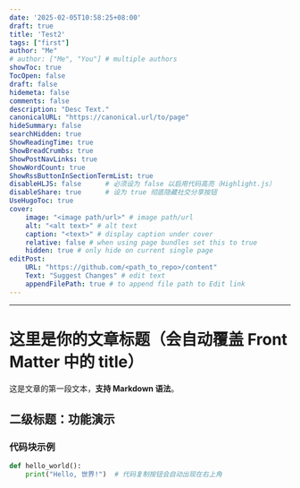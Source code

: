 ```yaml
---
date: '2025-02-05T10:58:25+08:00'
draft: true
title: 'Test2'
tags: ["first"]
author: "Me"
# author: ["Me", "You"] # multiple authors
showToc: true
TocOpen: false
draft: false
hidemeta: false
comments: false
description: "Desc Text."
canonicalURL: "https://canonical.url/to/page"
hideSummary: false
searchHidden: true
ShowReadingTime: true
ShowBreadCrumbs: true
ShowPostNavLinks: true
ShowWordCount: true
ShowRssButtonInSectionTermList: true
disableHLJS: false      # 必须设为 false 以启用代码高亮（Highlight.js）
disableShare: true      # 设为 true 彻底隐藏社交分享按钮
UseHugoToc: true
cover:
    image: "<image path/url>" # image path/url
    alt: "<alt text>" # alt text
    caption: "<text>" # display caption under cover
    relative: false # when using page bundles set this to true
    hidden: true # only hide on current single page
editPost:
    URL: "https://github.com/<path_to_repo>/content"
    Text: "Suggest Changes" # edit text
    appendFilePath: true # to append file path to Edit link
---
```

---
<!-- 从这里开始写你的正文内容 -->
# 这里是你的文章标题（会自动覆盖 Front Matter 中的 title）

这是文章的第一段文本，**支持 Markdown 语法**。

## 二级标题：功能演示

### 代码块示例
```python
def hello_world():
    print("Hello, 世界!")  # 代码复制按钮会自动出现在右上角